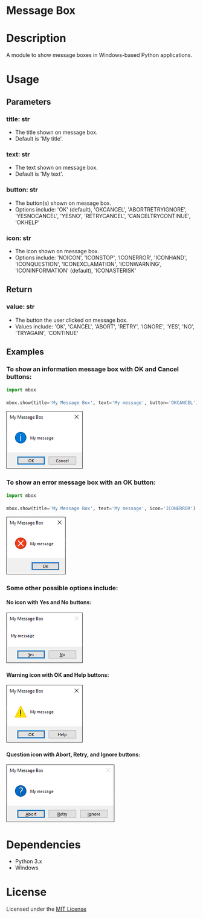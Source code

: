 # Message Box

# Description
A module to show message boxes in Windows-based Python applications.

# Usage
## Parameters
### title: str
- The title shown on message box.
- Default is 'My title'.
### text: str
- The text shown on message box.
- Default is 'My text'.
### button: str
- The button(s) shown on message box.
- Options include: 'OK' (default), 'OKCANCEL', 'ABORTRETRYIGNORE', 'YESNOCANCEL', 'YESNO', 'RETRYCANCEL',  'CANCELTRYCONTINUE', 'OKHELP'
### icon: str
- The icon shown on message box.
- Options include: 'NOICON', 'ICONSTOP', 'ICONERROR', 'ICONHAND', 'ICONQUESTION', 'ICONEXCLAMATION', 'ICONWARNING', 'ICONINFORMATION' (default), 'ICONASTERISK'

## Return
### value: str
- The button the user clicked on message box.
- Values include: 'OK', 'CANCEL', 'ABORT',  'RETRY', 'IGNORE',  'YES', 'NO', 'TRYAGAIN', 'CONTINUE'

## Examples
### To show an information message box with **OK** and **Cancel** buttons:
```python
import mbox

mbox.show(title='My Message Box', text='My message', button='OKCANCEL')
```
![Info msg ok-cancel](images/Info%20msg%20ok-cancel.png)

### To show an error message box with an **OK** button:
```python
import mbox

mbox.show(title='My Message Box', text='My message', icon='ICONERROR')
```
![Error msg ok](images/Error%20msg%20ok.png)

### Some other possible options include:
#### No icon with **Yes** and **No** buttons:
![No icon msg yes-no](images/No%20icon%20msg%20yes-no.png)

#### Warning icon with **OK** and **Help** buttons:
![Warning msg ok-help](images/Warning%20msg%20ok-help.png)

#### Question icon with **Abort**, **Retry**, and **Ignore** buttons:
![Question msg abort-retry-ignore](images/Question%20msg%20abort-retry-ignore.png)

# Dependencies
- Python 3.x
- Windows

# License
Licensed under the [MIT License](LICENSE)
